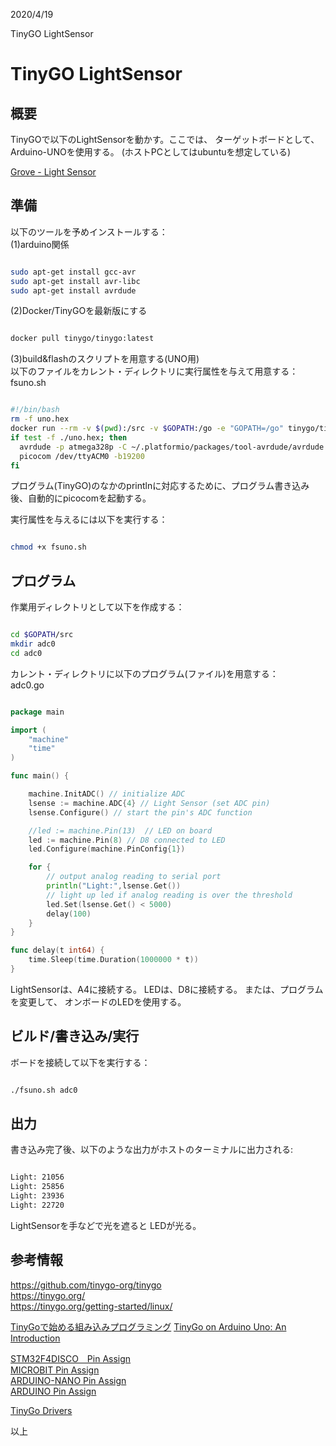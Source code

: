 
2020/4/19

TinyGO LightSensor
# TinyGO LightSensor

## 概要
TinyGOで以下のLightSensorを動かす。ここでは、
ターゲットボードとして、Arduino-UNOを使用する。
(ホストPCとしてはubuntuを想定している)

[Grove - Light Sensor](https://seeeddoc.github.io/Grove-Light_Sensor/)   


## 準備
以下のツールを予めインストールする：  
(1)arduino関係
```bash

sudo apt-get install gcc-avr
sudo apt-get install avr-libc
sudo apt-get install avrdude

```
(2)Docker/TinyGOを最新版にする
```bash

docker pull tinygo/tinygo:latest

```

(3)build&flashのスクリプトを用意する(UNO用)    
以下のファイルをカレント・ディレクトリに実行属性を与えて用意する：  
fsuno.sh 
```bash

#!/bin/bash
rm -f uno.hex
docker run --rm -v $(pwd):/src -v $GOPATH:/go -e "GOPATH=/go" tinygo/tinygo:latest tinygo build  -o /src/uno.hex -target=arduino $1
if test -f ./uno.hex; then
  avrdude -p atmega328p -C ~/.platformio/packages/tool-avrdude/avrdude.conf -c arduino -b 115200 -D -P /dev/ttyACM0 -U flash:w:uno.hex:i
  picocom /dev/ttyACM0 -b19200
fi
```
プログラム(TinyGO)のなかのprintlnに対応するために、プログラム書き込み後、自動的にpicocomを起動する。

実行属性を与えるには以下を実行する：
```bash

chmod +x fsuno.sh

```


## プログラム
作業用ディレクトリとして以下を作成する：
```bash

cd $GOPATH/src
mkdir adc0
cd adc0

```
カレント・ディレクトリに以下のプログラム(ファイル)を用意する：  
adc0.go
```go

package main

import (
    "machine"
    "time"
)

func main() {

    machine.InitADC() // initialize ADC
    lsense := machine.ADC{4} // Light Sensor (set ADC pin)
    lsense.Configure() // start the pin's ADC function

    //led := machine.Pin(13)  // LED on board
    led := machine.Pin(8) // D8 connected to LED
    led.Configure(machine.PinConfig{1})

    for {
        // output analog reading to serial port
        println("Light:",lsense.Get())
        // light up led if analog reading is over the threshold
        led.Set(lsense.Get() < 5000)
        delay(100)
    }
}

func delay(t int64) {
    time.Sleep(time.Duration(1000000 * t))
}
```
LightSensorは、A4に接続する。
LEDは、D8に接続する。
または、プログラムを変更して、
オンボードのLEDを使用する。

## ビルド/書き込み/実行
ボードを接続して以下を実行する：
```bash

./fsuno.sh adc0

```

## 出力
書き込み完了後、以下のような出力がホストのターミナルに出力される:
```bash

Light: 21056
Light: 25856
Light: 23936
Light: 22720
```
LightSensorを手などで光を遮ると
LEDが光る。

## 参考情報

https://github.com/tinygo-org/tinygo  
https://tinygo.org/  
https://tinygo.org/getting-started/linux/  

[TinyGoで始める組み込みプログラミング](https://tech.144lab.com/entry/tinygo)
[TinyGo on Arduino Uno: An Introduction](https://create.arduino.cc/projecthub/alankrantas/tinygo-on-arduino-uno-an-introduction-6130f6)  

[STM32F4DISCO　Pin Assign](https://tinygo.org/microcontrollers/machine/stm32f4disco/)  
[MICROBIT Pin Assign](https://tinygo.org/microcontrollers/machine/microbit/)  
[ARDUINO-NANO Pin Assign](https://tinygo.org/microcontrollers/machine/arduino-nano/)   
[ARDUINO Pin Assign](https://tinygo.org/microcontrollers/machine/arduino/)  

[TinyGo Drivers](https://github.com/tinygo-org/drivers/)  


以上

